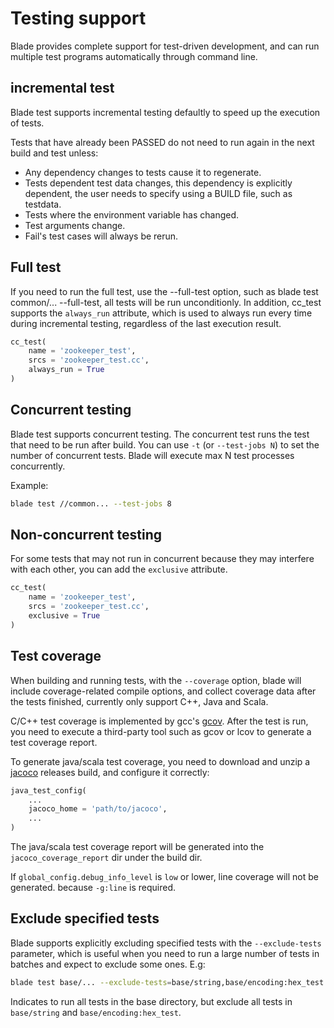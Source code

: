 # Testing support

Blade provides complete support for test-driven development, and can run multiple test programs automatically through command line.

## incremental test

Blade test supports incremental testing defaultly to speed up the execution of tests.

Tests that have already been PASSED do not need to run again in the next build and test unless:

* Any dependency changes to tests cause it to regenerate.
* Tests dependent test data changes, this dependency is explicitly dependent, the user needs to specify using a BUILD file, such as testdata.
* Tests where the environment variable has changed.
* Test arguments change.
* Fail's test cases will always be rerun.

## Full test

If you need to run the full test, use the --full-test option, such as blade test common/... --full-test, all tests will be run unconditionly.
In addition, cc_test supports the `always_run` attribute, which is used to always run every time during incremental testing, regardless of the last execution result.

```python
cc_test(
    name = 'zookeeper_test',
    srcs = 'zookeeper_test.cc',
    always_run = True
)
```

## Concurrent testing

Blade test supports concurrent testing. The concurrent test runs the test that need to be run after build.
You can use `-t` (or `--test-jobs N`) to set the number of concurrent tests. Blade will execute max N test processes concurrently.

Example:

```bash
blade test //common... --test-jobs 8
```

## Non-concurrent testing

For some tests that may not run in concurrent because they may interfere with each other, you can add the `exclusive` attribute.

```python
cc_test(
    name = 'zookeeper_test',
    srcs = 'zookeeper_test.cc',
    exclusive = True
)
```

## Test coverage

When building and running tests, with the `--coverage` option, blade will include coverage-related compile options, and collect coverage data after the tests finished, currently only support C++, Java and Scala.

C/C++ test coverage is implemented by gcc's [gcov](https://gcc.gnu.org/onlinedocs/gcc/Gcov.html). After the test is run, you need to execute a third-party tool such as gcov or lcov to generate a test coverage report.

To generate java/scala test coverage, you need to download and unzip a [jacoco](https://www.jacoco.org/jacoco/) releases build, and configure it correctly:

```python
java_test_config(
    ...
    jacoco_home = 'path/to/jacoco',
    ...
)
```

The java/scala test coverage report will be generated into the `jacoco_coverage_report` dir under the build dir.

If `global_config.debug_info_level` is `low` or lower, line coverage will not be generated. because `-g:line` is required.

## Exclude specified tests

Blade supports explicitly excluding specified tests with the `--exclude-tests` parameter, which is useful when you need to run a large number of tests in batches and expect to exclude some ones. E.g:

```bash
blade test base/... --exclude-tests=base/string,base/encoding:hex_test
```

Indicates to run all tests in the base directory, but exclude all tests in `base/string` and `base/encoding:hex_test`.
